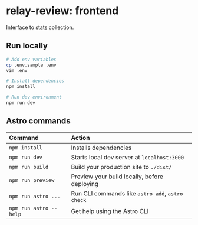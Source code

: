 # relay-review: frontend

Interface to [stats](../stats) collection.

## Run locally

```bash
# Add env variables
cp .env.sample .env
vim .env

# Install dependencies
npm install

# Run dev environment
npm run dev
```

## Astro commands

| Command                | Action                                           |
| :--------------------- | :----------------------------------------------- |
| `npm install`          | Installs dependencies                            |
| `npm run dev`          | Starts local dev server at `localhost:3000`      |
| `npm run build`        | Build your production site to `./dist/`          |
| `npm run preview`      | Preview your build locally, before deploying     |
| `npm run astro ...`    | Run CLI commands like `astro add`, `astro check` |
| `npm run astro --help` | Get help using the Astro CLI                     |
